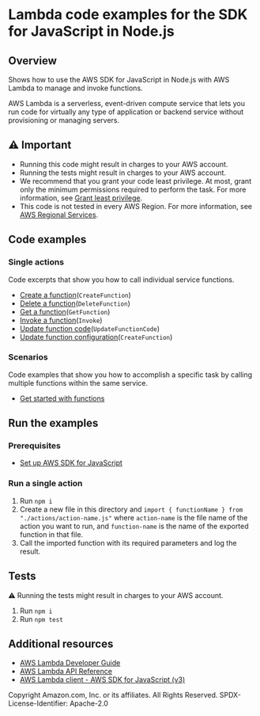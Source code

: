# Lambda code examples for the SDK for JavaScript in Node.js

## Overview

Shows how to use the AWS SDK for JavaScript in Node.js with AWS Lambda to manage and invoke
functions.

AWS Lambda is a serverless, event-driven compute service that lets you run code for virtually any type of application or backend service without provisioning or managing servers.

## ⚠️ Important

- Running this code might result in charges to your AWS account.
- Running the tests might result in charges to your AWS account.
- We recommend that you grant your code least privilege. At most, grant only the minimum permissions required to perform the task. For more information, see [Grant least privilege](https://docs.aws.amazon.com/IAM/latest/UserGuide/best-practices.html#grant-least-privilege).
- This code is not tested in every AWS Region. For more information, see [AWS Regional Services](https://aws.amazon.com/about-aws/global-infrastructure/regional-product-services).

## Code examples

### Single actions

Code excerpts that show you how to call individual service functions.

- [Create a function](./actions/create-function.js)(`CreateFunction`)
- [Delete a function](./actions/delete-function.js)(`DeleteFunction`)
- [Get a function](./actions/get-function.js)(`GetFunction`)
- [Invoke a function](./actions/invoke.js)(`Invoke`)
- [Update function code](./actions/update-function-code.js)(`UpdateFunctionCode`)
- [Update function configuration](./actions/update-function-configuration.js)(`CreateFunction`)

### Scenarios

Code examples that show you how to accomplish a specific task by calling multiple functions within the same service.

- [Get started with functions](./scenarios/basic)

## Run the examples

### Prerequisites

- [Set up AWS SDK for JavaScript](../README.rst)

### Run a single action

1. Run `npm i`
1. Create a new file in this directory and `import { functionName } from "./actions/action-name.js"`
   where `action-name` is the file name of the action you want to run, and `function-name` is the name of
   the exported function in that file.
1. Call the imported function with its required parameters and log the result.

## Tests

⚠️ Running the tests might result in charges to your AWS account.

1. Run `npm i`
1. Run `npm test`

## Additional resources

- [AWS Lambda Developer Guide](https://docs.aws.amazon.com/lambda/latest/dg/welcome.html)
- [AWS Lambda API Reference](https://docs.aws.amazon.com/lambda/latest/dg/API_Reference.html)
- [AWS Lambda client - AWS SDK for JavaScript (v3)](https://docs.aws.amazon.com/AWSJavaScriptSDK/v3/latest/client/lambda/index.html)

Copyright Amazon.com, Inc. or its affiliates. All Rights Reserved. SPDX-License-Identifier: Apache-2.0
